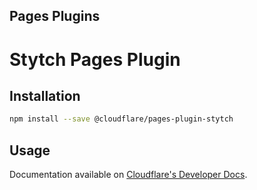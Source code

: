 ## Pages Plugins

# Stytch Pages Plugin

## Installation

```sh
npm install --save @cloudflare/pages-plugin-stytch
```

## Usage

Documentation available on [Cloudflare's Developer Docs](https://developers.cloudflare.com/pages/platform/functions/plugins/stytch/).
